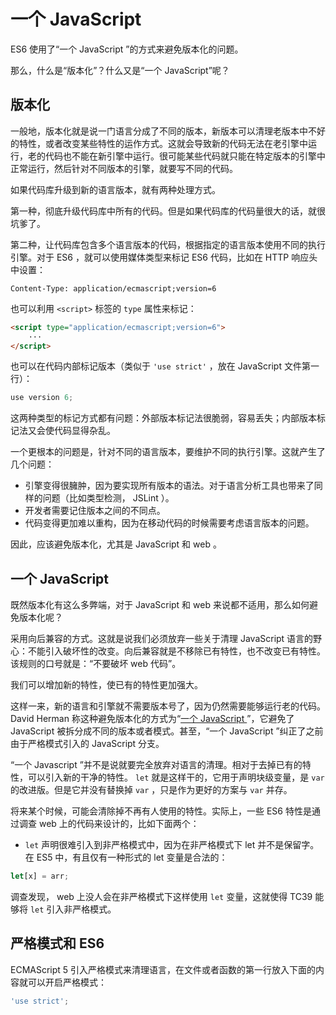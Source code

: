 <!-- config.time: 2015-10-05 17:04 -->

# 一个 JavaScript

ES6 使用了“一个 JavaScript ”的方式来避免版本化的问题。

那么，什么是“版本化”？什么又是“一个 JavaScript”呢？

## 版本化

一般地，版本化就是说一门语言分成了不同的版本，新版本可以清理老版本中不好的特性，或者改变某些特性的运作方式。这就会导致新的代码无法在老引擎中运行，老的代码也不能在新引擎中运行。很可能某些代码就只能在特定版本的引擎中正常运行，然后针对不同版本的引擎，就要写不同的代码。

如果代码库升级到新的语言版本，就有两种处理方式。

第一种，彻底升级代码库中所有的代码。但是如果代码库的代码量很大的话，就很坑爹了。

第二种，让代码库包含多个语言版本的代码，根据指定的语言版本使用不同的执行引擎。对于 ES6 ，就可以使用媒体类型来标记 ES6 代码，比如在 HTTP 响应头中设置：

```
Content-Type: application/ecmascript;version=6
```

也可以利用 `<script>` 标签的 `type` 属性来标记：

```html
<script type="application/ecmascript;version=6">
    ···
</script>
```

也可以在代码内部标记版本（类似于 `'use strict'` ，放在 JavaScript 文件第一行）：

```js
use version 6;
```

这两种类型的标记方式都有问题：外部版本标记法很脆弱，容易丢失；内部版本标记法又会使代码显得杂乱。

一个更根本的问题是，针对不同的语言版本，要维护不同的执行引擎。这就产生了几个问题：

* 引擎变得很臃肿，因为要实现所有版本的语法。对于语言分析工具也带来了同样的问题（比如类型检测， JSLint ）。
* 开发者需要记住版本之间的不同点。
* 代码变得更加难以重构，因为在移动代码的时候需要考虑语言版本的问题。

因此，应该避免版本化，尤其是 JavaScript 和 web 。

## 一个 JavaScript

既然版本化有这么多弊端，对于 JavaScript 和 web 来说都不适用，那么如何避免版本化呢？

采用向后兼容的方式。这就是说我们必须放弃一些关于清理 JavaScript 语言的野心：不能引入破坏性的改变。向后兼容就是不移除已有特性，也不改变已有特性。该规则的口号就是：“不要破坏 web 代码”。

我们可以增加新的特性，使已有的特性更加强大。

这样一来，新的语言和引擎就不需要版本号了，因为仍然需要能够运行老的代码。 David Herman 称这种避免版本化的方式为“[一个 JavaScript ](http://exploringjs.com/es6/ch_one-javascript.html#one-js_1)”，它避免了 JavaScript 被拆分成不同的版本或者模式。甚至，“一个 JavaScript ”纠正了之前由于严格模式引入的 JavaScript 分支。

“一个 Javascript ”并不是说就要完全放弃对语言的清理。相对于去掉已有的特性，可以引入新的干净的特性。 `let` 就是这样干的，它用于声明块级变量，是 `var` 的改进版。但是它并没有替换掉 `var` ，只是作为更好的方案与 `var` 并存。

将来某个时候，可能会清除掉不再有人使用的特性。实际上，一些 ES6 特性是通过调查 web 上的代码来设计的，比如下面两个：

* `let` 声明很难引入到非严格模式中，因为在非严格模式下 let 并不是保留字。在 ES5 中，有且仅有一种形式的 let 变量是合法的：

```js
let[x] = arr;
```

调查发现， web 上没人会在非严格模式下这样使用 `let` 变量，这就使得 TC39 能够将 `let` 引入非严格模式。

## 严格模式和 ES6

ECMAScript 5 引入严格模式来清理语言，在文件或者函数的第一行放入下面的内容就可以开启严格模式：

```js
'use strict';
```


